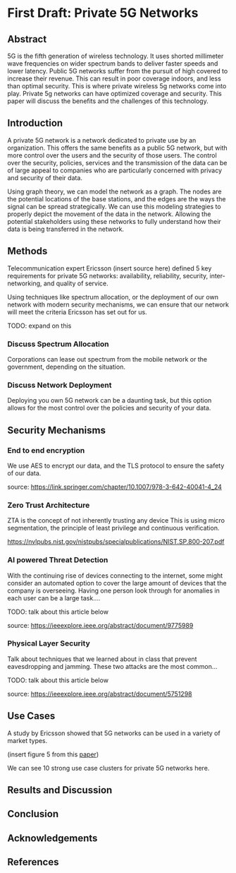 # First Draft: Private 5G Networks

## Abstract

5G is the fifth generation of wireless technology. It uses shorted millimeter
wave frequencies on wider spectrum bands to deliver faster speeds and lower
latency. Public 5G networks suffer from the pursuit of high covered to increase
their revenue. This can result in poor coverage indoors, and less than optimal
security. This is where private wireless 5g networks come into play. Private 5g
networks can have optimized coverage and security. This paper will discuss the
benefits and the challenges of this technology.  

## Introduction

A private 5G network is a network dedicated to private use by an organization.
This offers the same benefits as a public 5G network, but with more control over
the users and the security of those users. The control over the security,
policies, services and the transmission of the data can be of large appeal to
companies who are particularly concerned with privacy and security of their
data.

Using graph theory, we can model the network as a graph. The nodes are the
potential locations of the base stations, and the edges are the ways the signal
can be spread strategically. We can use this modeling strategies to properly
depict the movement of the data in the network. Allowing the potential
stakeholders using these networks to fully understand how their data is being
transferred in the network. 

## Methods

Telecommunication expert Ericsson (insert source here) defined 5 key
requirements for private 5G networks: availability, reliability, security,
inter-networking, and quality of service. 

Using techniques like spectrum allocation, or the deployment of our own network
with modern security mechanisms, we can ensure that our network will meet the
criteria Ericsson has set out for us.

TODO: expand on this

### Discuss Spectrum Allocation 

Corporations can lease out spectrum from the mobile network or the government,
depending on the situation.

### Discuss Network Deployment

Deploying you own 5G network can be a daunting task, but this option allows for
the most control over the policies and security of your data. 

## Security Mechanisms 

### End to end encryption

We use AES to encrypt our data, and the TLS protocol to ensure the safety of our
data.

source: https://link.springer.com/chapter/10.1007/978-3-642-40041-4_24


### Zero Trust Architecture

ZTA is the concept of not inherently trusting any device This is using micro
segmentation, the principle of least privilege and continuous verification.

https://nvlpubs.nist.gov/nistpubs/specialpublications/NIST.SP.800-207.pdf

### AI powered Threat Detection

With the continuing rise of devices connecting to the internet, some might
consider an automated option to cover the large amount of devices that the
company is overseeing. Having one person look through for anomalies in each user
can be a large task....

TODO: talk about this article below

source: https://ieeexplore.ieee.org/abstract/document/9775989

### Physical Layer Security

Talk about techniques that we learned about in class that prevent eavesdropping
and jamming. These two attacks are the most common...

TODO: talk about this article below

source: https://ieeexplore.ieee.org/abstract/document/5751298


## Use Cases

A study by Ericsson showed that 5G networks can be used in a variety of market
types. 

(insert figure 5 from this [paper](https://www.ericsson.com/assets/local/5g/the-5g-for-business-a-2030-compass-report-2019.pdf))

We can see 10 strong use case clusters for private 5G networks here.

## Results and Discussion

## Conclusion 

## Acknowledgements 

## References 
